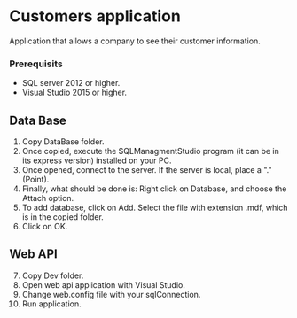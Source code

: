 # Customers application
Application that allows a company to see their customer information.

### Prerequisits
- SQL server 2012 or higher.
- Visual Studio 2015 or higher.

## Data Base
1. Copy DataBase folder.
2. Once copied, execute the SQLManagmentStudio program (it can be in its express version) installed on your PC.
3. Once opened, connect to the server. If the server is local, place a "." (Point).
4. Finally, what should be done is: Right click on Database, and choose the Attach option.
5. To add database, click on Add. Select the file with extension .mdf, which is in the copied folder.
6. Click on OK.

## Web API
7. Copy Dev folder.
8. Open web api application with Visual Studio.
9. Change web.config file with your sqlConnection.
10. Run application.
